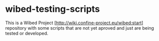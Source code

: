 wibed-testing-scripts
=====================

This is a Wibed Project [http://wiki.confine-project.eu/wibed:start] repository with some scripts that are not yet aproved and just are being tested or developed.
